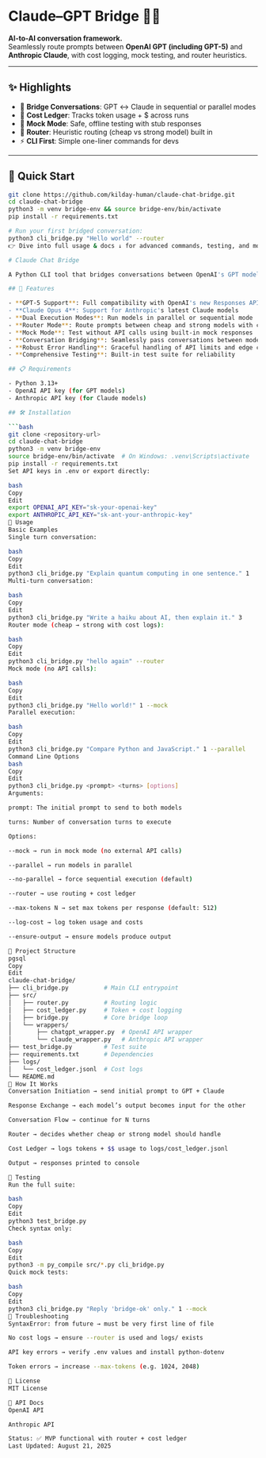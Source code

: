 # Claude–GPT Bridge 🔗🤖

**AI-to-AI conversation framework.**  
Seamlessly route prompts between **OpenAI GPT (including GPT-5)** and **Anthropic Claude**, with cost logging, mock testing, and router heuristics.

---

## ✨ Highlights
- 🔄 **Bridge Conversations**: GPT ↔ Claude in sequential or parallel modes  
- 💸 **Cost Ledger**: Tracks token usage + $ across runs  
- 🧪 **Mock Mode**: Safe, offline testing with stub responses  
- 🚦 **Router**: Heuristic routing (cheap vs strong model) built in  
- ⚡ **CLI First**: Simple one-liner commands for devs  

---

## 🚀 Quick Start
```bash
git clone https://github.com/kilday-human/claude-chat-bridge.git
cd claude-chat-bridge
python3 -m venv bridge-env && source bridge-env/bin/activate
pip install -r requirements.txt

# Run your first bridged conversation:
python3 cli_bridge.py "Hello world" --router
👉 Dive into full usage & docs ↓ for advanced commands, testing, and model configs.

# Claude Chat Bridge

A Python CLI tool that bridges conversations between OpenAI's GPT models (including GPT-5) and Anthropic's Claude models, enabling AI-to-AI conversations and comparisons.

## 🚀 Features

- **GPT-5 Support**: Full compatibility with OpenAI's new Responses API  
- **Claude Opus 4**: Support for Anthropic's latest Claude models  
- **Dual Execution Modes**: Run models in parallel or sequential mode  
- **Router Mode**: Route prompts between cheap and strong models with cost logging  
- **Mock Mode**: Test without API calls using built-in mock responses  
- **Conversation Bridging**: Seamlessly pass conversations between models  
- **Robust Error Handling**: Graceful handling of API limits and edge cases  
- **Comprehensive Testing**: Built-in test suite for reliability  

## 📋 Requirements

- Python 3.13+  
- OpenAI API key (for GPT models)  
- Anthropic API key (for Claude models)  

## 🛠️ Installation

```bash
git clone <repository-url>
cd claude-chat-bridge
python3 -m venv bridge-env
source bridge-env/bin/activate  # On Windows: .venv\Scripts\activate
pip install -r requirements.txt
Set API keys in .env or export directly:

bash
Copy
Edit
export OPENAI_API_KEY="sk-your-openai-key"
export ANTHROPIC_API_KEY="sk-ant-your-anthropic-key"
🔧 Usage
Basic Examples
Single turn conversation:

bash
Copy
Edit
python3 cli_bridge.py "Explain quantum computing in one sentence." 1
Multi-turn conversation:

bash
Copy
Edit
python3 cli_bridge.py "Write a haiku about AI, then explain it." 3
Router mode (cheap → strong with cost logs):

bash
Copy
Edit
python3 cli_bridge.py "hello again" --router
Mock mode (no API calls):

bash
Copy
Edit
python3 cli_bridge.py "Hello world!" 1 --mock
Parallel execution:

bash
Copy
Edit
python3 cli_bridge.py "Compare Python and JavaScript." 1 --parallel
Command Line Options
bash
Copy
Edit
python3 cli_bridge.py <prompt> <turns> [options]
Arguments:

prompt: The initial prompt to send to both models

turns: Number of conversation turns to execute

Options:

--mock → run in mock mode (no external API calls)

--parallel → run models in parallel

--no-parallel → force sequential execution (default)

--router → use routing + cost ledger

--max-tokens N → set max tokens per response (default: 512)

--log-cost → log token usage and costs

--ensure-output → ensure models produce output

📁 Project Structure
pgsql
Copy
Edit
claude-chat-bridge/
├── cli_bridge.py          # Main CLI entrypoint
├── src/
│   ├── router.py          # Routing logic
│   ├── cost_ledger.py     # Token + cost logging
│   ├── bridge.py          # Core bridge loop
│   └── wrappers/
│       ├── chatgpt_wrapper.py  # OpenAI API wrapper
│       └── claude_wrapper.py   # Anthropic API wrapper
├── test_bridge.py         # Test suite
├── requirements.txt       # Dependencies
├── logs/
│   └── cost_ledger.jsonl  # Cost logs
└── README.md
🔄 How It Works
Conversation Initiation → send initial prompt to GPT + Claude

Response Exchange → each model’s output becomes input for the other

Conversation Flow → continue for N turns

Router → decides whether cheap or strong model should handle

Cost Ledger → logs tokens + $$ usage to logs/cost_ledger.jsonl

Output → responses printed to console

🧪 Testing
Run the full suite:

bash
Copy
Edit
python3 test_bridge.py
Check syntax only:

bash
Copy
Edit
python3 -m py_compile src/*.py cli_bridge.py
Quick mock tests:

bash
Copy
Edit
python3 cli_bridge.py "Reply 'bridge-ok' only." 1 --mock
🐛 Troubleshooting
SyntaxError: from future → must be very first line of file

No cost logs → ensure --router is used and logs/ exists

API key errors → verify .env values and install python-dotenv

Token errors → increase --max-tokens (e.g. 1024, 2048)

📜 License
MIT License

🔗 API Docs
OpenAI API

Anthropic API

Status: ✅ MVP functional with router + cost ledger
Last Updated: August 21, 2025
